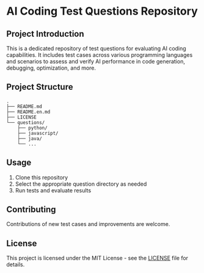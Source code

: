 # AI Coding Test Questions Repository

## Project Introduction

This is a dedicated repository of test questions for evaluating AI coding capabilities. It includes test cases across various programming languages and scenarios to assess and verify AI performance in code generation, debugging, optimization, and more.

## Project Structure

```
.
├── README.md
├── README.en.md
├── LICENSE
└── questions/
    ├── python/
    ├── javascript/
    ├── java/
    └── ...
```

## Usage

1. Clone this repository
2. Select the appropriate question directory as needed
3. Run tests and evaluate results

## Contributing

Contributions of new test cases and improvements are welcome.

## License

This project is licensed under the MIT License - see the [LICENSE](LICENSE) file for details.
